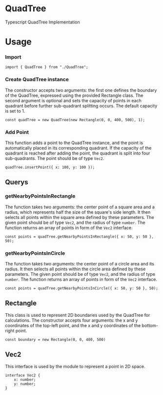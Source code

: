 # QuadTree
Typescript QuadTree Implementation

# Usage

### Import
```TS
import { QuadTree } from "./QuadTree";
```

### Create QuadTree instance
The constructor accepts two arguments: the first one defines the boundary of the QuadTree, expressed using the provided Rectangle class. The second argument is optional and sets the capacity of points in each quadrant before further sub-quadrant splitting occurs. The default capacity is set to 1.
```TS
const quadTree = new QuadTree(new Rectangle(0, 0, 400, 500), 1);
```

### Add Point
This function adds a point to the QuadTree instance, and the point is automatically placed in its corresponding quadrant. If the capacity of the quadrant is reached after adding the point, the quadrant is split into four sub-quadrants. The point should be of type `Vec2`.
```TS
quadTree.insertPoint({ x: 100, y: 100 });
```

## Querys
### getNearbyPointsInRectangle
The function takes two arguments: the center point of a square area and a radius, which represents half the size of the square's side length. It then selects all points within the square area defined by these parameters. The given point should be of type `Vec2`, and the radius of type `number`. The function returns an array of points in form of the `Vec2` interface.
```TS
const points = quadTree.getNearbyPointsInRectangle({ x: 50, y: 50 }, 50);
```

### getNearbyPointsInCircle
The function takes two arguments: the center point of a circle area and its radius. It then selects all points within the circle area defined by these parameters. The given point should be of type `Vec2`, and the radius of type `number`. The function returns an array of points in form of the `Vec2` interface.
```TS
const points = quadTree.getNearbyPointsInCircle({ x: 50, y: 50 }, 50);
```

## Rectangle
This class is used to represent 2D boundaries used by the QuadTree for calculations. The constructor accepts four arguments: the x and y coordinates of the top-left point, and the x and y coordinates of the bottom-right point.
```TS
const boundary = new Rectangle(0, 0, 400, 500)
```

## Vec2
This interface is used by the module to represent a point in 2D space.
```TS
interface Vec2 {
    x: number;
    y: number;
}
```
